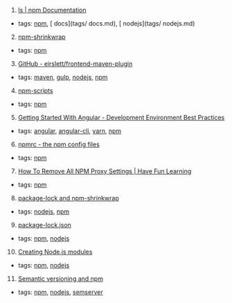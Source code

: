 1. [ls | npm Documentation](https://docs.npmjs.com/cli/ls)
  * tags: [npm](tags/npm.md), [ docs](tags/ docs.md), [ nodejs](tags/ nodejs.md)
2. [npm-shrinkwrap](https://docs.npmjs.com/cli/shrinkwrap)
  * tags: [npm](tags/npm.md)
3. [GitHub - eirslett/frontend-maven-plugin](https://github.com/eirslett/frontend-maven-plugin)
  * tags: [maven](tags/maven.md), [gulp](tags/gulp.md), [nodejs](tags/nodejs.md), [npm](tags/npm.md)
4. [npm-scripts](https://docs.npmjs.com/misc/scripts)
  * tags: [npm](tags/npm.md)
5. [Getting Started With Angular - Development Environment Best Practices](http://blog.angular-university.io/getting-started-with-angular-setup-a-development-environment-with-yarn-the-angular-cli-setup-an-ide/)
  * tags: [angular](tags/angular.md), [angular-cli](tags/angular-cli.md), [yarn](tags/yarn.md), [npm](tags/npm.md)
6. [npmrc - the npm config files](https://docs.npmjs.com/files/npmrc)
  * tags: [npm](tags/npm.md)
7. [How To Remove All NPM Proxy Settings | Have Fun Learning](http://luxiyalu.com/how-to-remove-all-npm-proxy-settings/)
  * tags: [npm](tags/npm.md)
8. [package-lock and npm-shrinkwrap](https://github.com/npm/npm/blob/latest/doc/spec/package-lock.md)
  * tags: [nodejs](tags/nodejs.md), [npm](tags/npm.md)
9. [package-lock.json](https://docs.npmjs.com/files/package-lock.json)
  * tags: [npm](tags/npm.md), [nodejs](tags/nodejs.md)
10. [Creating Node.js modules](https://docs.npmjs.com/getting-started/creating-node-modules)
  * tags: [npm](tags/npm.md), [nodejs](tags/nodejs.md)
11. [Semantic versioning and npm](https://docs.npmjs.com/getting-started/semantic-versioning)
  * tags: [npm](tags/npm.md), [nodejs](tags/nodejs.md), [semserver](tags/semserver.md)
